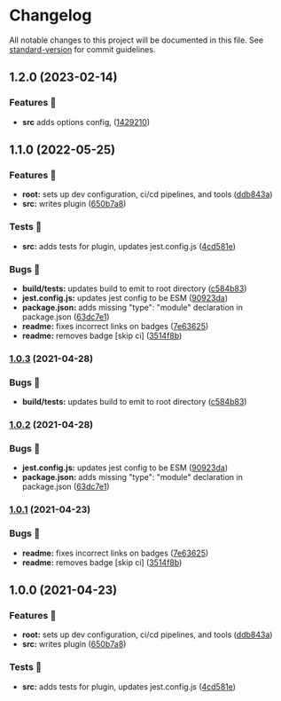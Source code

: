 # Changelog

All notable changes to this project will be documented in this file. See [standard-version](https://github.com/conventional-changelog/standard-version) for commit guidelines.

## 1.2.0 (2023-02-14)

### Features 🎉

- **src** adds options config, ([1429210](https://github.com/rockchalkwushock/rehype-code-titles/commit/1429210c285fc71c8e7f48238c9e18f8cc67ed00))

## 1.1.0 (2022-05-25)

### Features 🎉

- **root:** sets up dev configuration, ci/cd pipelines, and tools ([ddb843a](https://github.com/rockchalkwushock/rehype-code-titles/commit/ddb843a090b02056bae89314268762372045ca34))
- **src:** writes plugin ([650b7a8](https://github.com/rockchalkwushock/rehype-code-titles/commit/650b7a829ee1651ca42228b750092aa60ee9093e))

### Tests 🧪

- **src:** adds tests for plugin, updates jest.config.js ([4cd581e](https://github.com/rockchalkwushock/rehype-code-titles/commit/4cd581e57b86ab3d2da747cb72f7ec8d6043ae6b))

### Bugs 🐛

- **build/tests:** updates build to emit to root directory ([c584b83](https://github.com/rockchalkwushock/rehype-code-titles/commit/c584b83b7f5ddbcb2483022d9ea8dbd870d3a3fa))
- **jest.config.js:** updates jest config to be ESM ([90923da](https://github.com/rockchalkwushock/rehype-code-titles/commit/90923dadfc7660e60a88654ff81582e06200fb01))
- **package.json:** adds missing "type": "module" declaration in package.json ([63dc7e1](https://github.com/rockchalkwushock/rehype-code-titles/commit/63dc7e19941c08540bff835f6686c55ab3ec5867))
- **readme:** fixes incorrect links on badges ([7e63625](https://github.com/rockchalkwushock/rehype-code-titles/commit/7e63625be73ad9343e3a3afab1e1b06abb8fc2f0))
- **readme:** removes badge [skip ci] ([3514f8b](https://github.com/rockchalkwushock/rehype-code-titles/commit/3514f8bf7d3c29d901a203a428fc084dbca906d0))

### [1.0.3](https://github.com/rockchalkwushock/rehype-code-titles/compare/v1.0.2...v1.0.3) (2021-04-28)

### Bugs 🐛

- **build/tests:** updates build to emit to root directory ([c584b83](https://github.com/rockchalkwushock/rehype-code-titles/commit/c584b83b7f5ddbcb2483022d9ea8dbd870d3a3fa))

### [1.0.2](https://github.com/rockchalkwushock/rehype-code-titles/compare/v1.0.1...v1.0.2) (2021-04-28)

### Bugs 🐛

- **jest.config.js:** updates jest config to be ESM ([90923da](https://github.com/rockchalkwushock/rehype-code-titles/commit/90923dadfc7660e60a88654ff81582e06200fb01))
- **package.json:** adds missing "type": "module" declaration in package.json ([63dc7e1](https://github.com/rockchalkwushock/rehype-code-titles/commit/63dc7e19941c08540bff835f6686c55ab3ec5867))

### [1.0.1](https://github.com/rockchalkwushock/rehype-code-titles/compare/v1.0.0...v1.0.1) (2021-04-23)

### Bugs 🐛

- **readme:** fixes incorrect links on badges ([7e63625](https://github.com/rockchalkwushock/rehype-code-titles/commit/7e63625be73ad9343e3a3afab1e1b06abb8fc2f0))
- **readme:** removes badge [skip ci] ([3514f8b](https://github.com/rockchalkwushock/rehype-code-titles/commit/3514f8bf7d3c29d901a203a428fc084dbca906d0))

## 1.0.0 (2021-04-23)

### Features 🎉

- **root:** sets up dev configuration, ci/cd pipelines, and tools ([ddb843a](https://github.com/rockchalkwushock/rehype-code-titles/commit/ddb843a090b02056bae89314268762372045ca34))
- **src:** writes plugin ([650b7a8](https://github.com/rockchalkwushock/rehype-code-titles/commit/650b7a829ee1651ca42228b750092aa60ee9093e))

### Tests 🧪

- **src:** adds tests for plugin, updates jest.config.js ([4cd581e](https://github.com/rockchalkwushock/rehype-code-titles/commit/4cd581e57b86ab3d2da747cb72f7ec8d6043ae6b))
